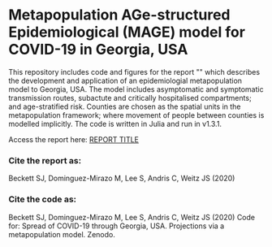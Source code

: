 # Metapopulation AGe-structured Epidemiological (MAGE) model for COVID-19 in Georgia, USA

This repository includes code and figures for the report "" which describes the development and application of an epidemiologial metapopulation model to Georgia, USA. The model includes asymptomatic and symptomatic transmission routes, subactute and critically hospitalised compartments; and age-stratified risk. Counties are chosen as the spatial units in the metapopulation framework; where movement of people between counties is modelled implicitly. The code is written in Julia and run in v1.3.1.

Access the report here:
[REPORT TITLE](REPORTLINK)

### Cite the report as:

Beckett SJ, Dominguez-Mirazo M, Lee S, Andris C, Weitz JS (2020) 

### Cite the code as:

Beckett SJ, Dominguez-Mirazo M, Lee S, Andris C, Weitz JS (2020) Code for: Spread of COVID-19 through Georgia, USA. Projections via a metapopulation model. Zenodo.
